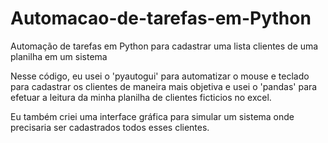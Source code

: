 # Automacao-de-tarefas-em-Python
Automação de tarefas em Python para cadastrar uma lista clientes de uma planilha em um sistema

Nesse código, eu usei o 'pyautogui' para automatizar o mouse e teclado para cadastrar os clientes de maneira mais objetiva e usei o 'pandas' para efetuar a leitura da minha planilha de clientes ficticios no excel.

Eu também criei uma interface gráfica para simular um sistema onde precisaria ser cadastrados todos esses clientes.


